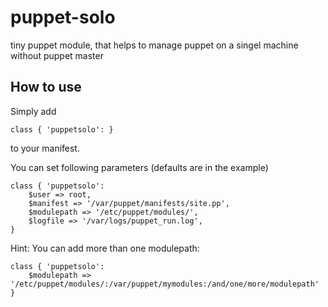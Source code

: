 puppet-solo
===========

tiny puppet module, that helps to manage puppet on a singel machine without puppet master


How to use
----------

Simply add 
```puppet
class { 'puppetsolo': }
```
to your manifest.

You can set following parameters (defaults are in the example)
```puppet
class { 'puppetsolo':
    $user => root,
    $manifest => '/var/puppet/manifests/site.pp',
    $modulepath => '/etc/puppet/modules/',
    $logfile => '/var/logs/puppet_run.log',
}
```

Hint: You can add more than one modulepath:
```puppet
class { 'puppetsolo':
    $modulepath => '/etc/puppet/modules/:/var/puppet/mymodules:/and/one/more/modulepath'
}
```


